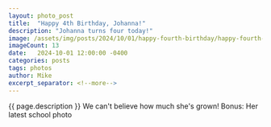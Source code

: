 ```yaml
---
layout: photo_post
title:  "Happy 4th Birthday, Johanna!"
description: "Johanna turns four today!"
image: /assets/img/posts/2024/10/01/happy-fourth-birthday/happy-fourth-birthday-preview.jpg
imageCount: 13
date:   2024-10-01 12:00:00 -0400
categories: posts
tags: photos
author: Mike
excerpt_separator: <!--more-->
---
```


{{ page.description }} <!--more--> We can't believe how much she's grown! Bonus: Her latest school photo
